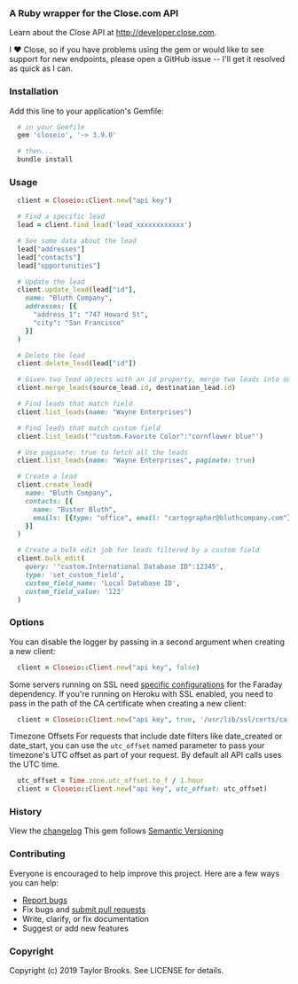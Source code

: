 ### A Ruby wrapper for the Close.com API

Learn about the Close API at http://developer.close.com.

I :heart: Close, so if you have problems using the gem or would like to see support for new endpoints, please open a GitHub issue -- I'll get it resolved as quick as I can.

### Installation
Add this line to your application's Gemfile:
````ruby
  # in your Gemfile
  gem 'closeio', '~> 3.9.0'

  # then...
  bundle install
````

### Usage
````ruby
  client = Closeio::Client.new("api key")

  # Find a specific lead
  lead = client.find_lead('lead_xxxxxxxxxxxx')

  # See some data about the lead
  lead["addresses"]
  lead["contacts"]
  lead["opportunities"]

  # Update the lead
  client.update_lead(lead["id"],
    name: "Bluth Company",
    addresses: [{
      "address_1": "747 Howard St",
      "city": "San Francisco"
    }]
  )

  # Delete the lead
  client.delete_lead(lead["id"])

  # Given two lead objects with an id property, merge two leads into one
  client.merge_leads(source_lead.id, destination_lead.id)

  # Find leads that match field
  client.list_leads(name: "Wayne Enterprises")

  # Find leads that match custom field
  client.list_leads('"custom.Favorite Color":"cornflower blue"')

  # Use paginate: true to fetch all the leads
  client.list_leads(name: "Wayne Enterprises", paginate: true)

  # Create a lead
  client.create_lead(
    name: "Bluth Company",
    contacts: [{
      name: "Buster Bluth",
      emails: [{type: "office", email: "cartographer@bluthcompany.com"}]
    }]
  )

  # Create a bulk edit job for leads filtered by a custom field
  client.bulk_edit(
    query: '"custom.International Database ID":12345',
    type: 'set_custom_field',
    custom_field_name: 'Local Database ID',
    custom_field_value: '123'
  )
````

### Options

You can disable the logger by passing in a second argument when creating a new client:
```ruby
  client = Closeio::Client.new("api key", false)
```

Some servers running on SSL need [specific configurations](https://github.com/lostisland/faraday/wiki/Setting-up-SSL-certificates) for the Faraday dependency.
If you're running on Heroku with SSL enabled, you need to pass in the path of the CA certificate when creating a new client:
```ruby
  client = Closeio::Client.new("api key", true, '/usr/lib/ssl/certs/ca-certificates.crt')
```

Timezone Offsets
For requests that include date filters like date_created or date_start, you can use the `utc_offset` named parameter to pass your timezone's UTC offset as part of your request. By default all API calls uses the UTC time.
```ruby
  utc_offset = Time.zone.utc_offset.to_f / 1.hour
  client = Closeio::Client.new("api key", utc_offset: utc_offset)
```


### History

View the [changelog](https://github.com/taylorbrooks/closeio/blob/master/CHANGELOG.md)
This gem follows [Semantic Versioning](http://semver.org/)

### Contributing

Everyone is encouraged to help improve this project. Here are a few ways you can help:

- [Report bugs](https://github.com/taylorbrooks/closeio/issues)
- Fix bugs and [submit pull requests](https://github.com/taylorbrooks/closeio/pulls)
- Write, clarify, or fix documentation
- Suggest or add new features

### Copyright
Copyright (c) 2019 Taylor Brooks. See LICENSE for details.
